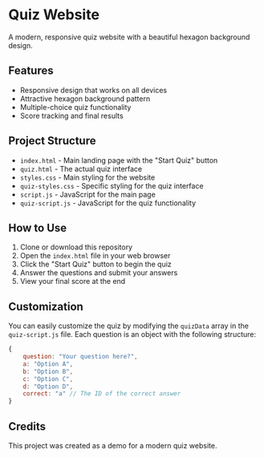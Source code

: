 # Quiz Website

A modern, responsive quiz website with a beautiful hexagon background design.

## Features

- Responsive design that works on all devices
- Attractive hexagon background pattern
- Multiple-choice quiz functionality
- Score tracking and final results

## Project Structure

- `index.html` - Main landing page with the "Start Quiz" button
- `quiz.html` - The actual quiz interface
- `styles.css` - Main styling for the website
- `quiz-styles.css` - Specific styling for the quiz interface
- `script.js` - JavaScript for the main page
- `quiz-script.js` - JavaScript for the quiz functionality

## How to Use

1. Clone or download this repository
2. Open the `index.html` file in your web browser
3. Click the "Start Quiz" button to begin the quiz
4. Answer the questions and submit your answers
5. View your final score at the end

## Customization

You can easily customize the quiz by modifying the `quizData` array in the `quiz-script.js` file. Each question is an object with the following structure:

```javascript
{
    question: "Your question here?",
    a: "Option A",
    b: "Option B",
    c: "Option C",
    d: "Option D",
    correct: "a" // The ID of the correct answer
}
```

## Credits

This project was created as a demo for a modern quiz website. 